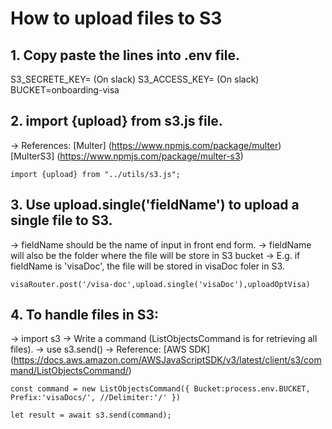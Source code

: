 # How to upload files to S3

## 1. Copy paste the lines into .env file.


S3_SECRETE_KEY= (On slack)
S3_ACCESS_KEY= (On slack)
BUCKET=onboarding-visa

## 2. import {upload} from s3.js file.
  -> References:
    [Multer] (https://www.npmjs.com/package/multer)
    [MulterS3] (https://www.npmjs.com/package/multer-s3)

    
`import {upload} from "../utils/s3.js";`

## 3. Use upload.single('fieldName') to upload a single file to S3.


  -> fieldName should be the name of input in front end form.
  -> fieldName will also be the folder where the file will be store in S3 bucket
  -> E.g.  if fieldName is 'visaDoc', the file will be stored in visaDoc foler in S3.
  
`visaRouter.post('/visa-doc',upload.single('visaDoc'),uploadOptVisa)`

## 4. To handle files in S3:


  -> import s3
  -> Write a command (ListObjectsCommand is for retrieving all files).
  -> use s3.send()
  ->  Reference: [AWS SDK] (https://docs.aws.amazon.com/AWSJavaScriptSDK/v3/latest/client/s3/command/ListObjectsCommand/)

  
`const command = new ListObjectsCommand({
  Bucket:process.env.BUCKET,
  Prefix:'visaDocs/',
  //Delimiter:'/'
})`


`let result = await s3.send(command);`
